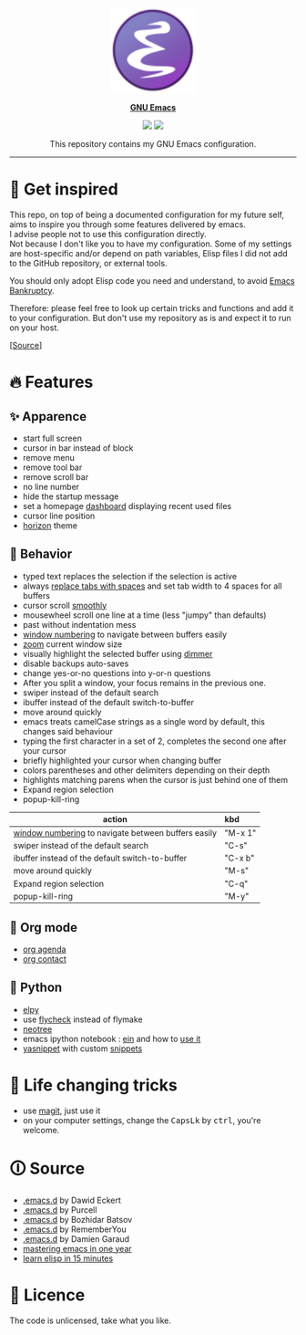 <p align="center"><img src="misc/emacs_icon.svg" width=150 height=150/></p>
<p align="center"><a href="https://www.gnu.org/software/emacs/"><b>GNU Emacs</b></a></p>
<p align="center">
	<a href="https://www.gnu.org/software/emacs/"><img src="https://img.shields.io/badge/GNU%20Emacs-27.0.50-b48ead.svg?style=flat-square"/></a>
	<a href="https://orgmode.org/"><img src="https://img.shields.io/badge/org--mode-9.2.3-489a9f.svg?style=flat-square"/></a>
</p>
<p align="center">This repository contains my GNU Emacs configuration.</p>

---

# 🚀 Get inspired

This repo, on top of being a documented configuration for my future self, aims to inspire you through some features delivered by emacs.  
I advise people not to use this configuration directly.  
Not because I don't like you to have my configuration. Some of my settings are host-specific and/or depend on path variables, Elisp files I did not add to the GitHub repository, or external tools.  

You should only adopt Elisp code you need and understand, to avoid [Emacs Bankruptcy](https://www.emacswiki.org/emacs/DotEmacsBankruptcy).  

Therefore: please feel free to look up certain tricks and functions and add it to your configuration. But don't use my repository as is and expect it to run on your host.  

[[Source](https://karl-voit.at/2017/06/03/emacs-org/)]

# 🔥 Features

## ✨ Apparence

- start full screen
- cursor in bar instead of block
- remove menu
- remove tool bar
- remove scroll bar
- no line number
- hide the startup message
- set a homepage [dashboard](https://github.com/emacs-dashboard/emacs-dashboard) displaying recent used files
- cursor line position
- [horizon](https://github.com/aodhneine/horizon-theme.el) theme

## 🎉 Behavior

- typed text replaces the selection if the selection is active
- always [replace tabs with spaces](https://www.youtube.com/watch?v=SsoOG6ZeyUI) and set tab width to 4 spaces for all buffers
- cursor scroll [smoothly](https://github.com/aspiers/smooth-scrolling) 
- mousewheel scroll one line at a time (less "jumpy" than defaults)
- past without indentation mess
- [window numbering](https://github.com/nschum/window-numbering.el) to navigate between buffers easily
- [zoom](https://github.com/gonewest818/dimmer.el) current window size
- visually highlight the selected buffer using [dimmer](https://github.com/gonewest818/dimmer.el)
- disable backups auto-saves
- change yes-or-no questions into y-or-n questions
- After you split a window, your focus remains in the previous one.
- swiper instead of the default search 
- ibuffer instead of the default switch-to-buffer 
- move around quickly 
- emacs treats camelCase strings as a single word by default, this changes said behaviour
- typing the first character in a set of 2, completes the second one after your cursor
- briefly highlighted your cursor when changing buffer 
- colors parentheses and other delimiters depending on their depth
- highlights matching parens when the cursor is just behind one of them
- Expand region selection 
- popup-kill-ring

| action | kbd |
|---|:---|
| [window numbering](https://github.com/nschum/window-numbering.el) to navigate between buffers easily | "M-x 1" |
| swiper instead of the default search  | "C-s" |
| ibuffer instead of the default switch-to-buffer  | "C-x b" |
| move around quickly | "M-s" |
| Expand region selection | "C-q" |
| popup-kill-ring | "M-y" |
    
## 📓 Org mode

- [org agenda](https://blog.aaronbieber.com/2016/09/24/an-agenda-for-life-with-org-mode.html)
- [org contact](https://www.reddit.com/r/emacs/comments/8toivy/tip_how_to_manage_your_contacts_with_orgcontacts/)
  
## 🐍 Python

- [elpy](https://github.com/jorgenschaefer/elpy)
- use [flycheck](https://github.com/flycheck/flycheck) instead of flymake
- [neotree](https://github.com/jaypei/emacs-neotree)
- emacs ipython notebook : [ein](https://github.com/millejoh/emacs-ipython-notebook) and how to [use it](/programming_conf/python_ein.md) 
- [yasnippet](https://github.com/joaotavora/yasnippet) with custom [snippets](/snippet/python-mode)

# 🙌 Life changing tricks

- use [magit](https://magit.vc/), just use it
- on your computer settings, change the <kbd>CapsLk</kbd> by <kbd>ctrl</kbd>, you're welcome.

# 🛈 Source

- [.emacs.d](https://github.com/daedreth/UncleDavesEmacs) by Dawid Eckert
- [.emacs.d](https://github.com/purcell/emacs.d) by Purcell 
- [.emacs.d](https://github.com/bbatsov/emacs.d) by Bozhidar Batsov 
- [.emacs.d](https://github.com/rememberYou/.emacs.d) by RememberYou 
- [.emacs.d](https://github.com/garaud/foggycowinn/tree/master/emacs) by Damien Garaud 
- [mastering emacs in one year](https://github.com/redguardtoo/mastering-emacs-in-one-year-guide/blob/master/guide-en.org)
- [learn elisp in 15 minutes](https://learnxinyminutes.com/docs/fr-fr/elisp-fr/)

# 📜 Licence

The code is unlicensed, take what you like.
